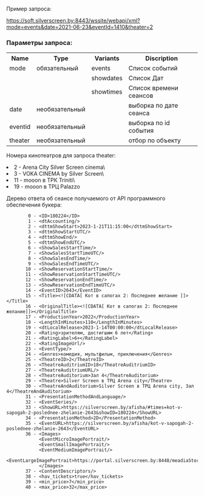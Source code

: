 Пример запроса:

https://soft.silverscreen.by:8443/wssite/webapi/xml?mode=events&date=2021-06-23&eventId=1410&theater=2

### **Параметры запроса**:

<table>
   <tr>
    <th>Name</th>
    <th>Type</th>
    <th>Variants</th>
    <th>Discription</th>
   </tr>
   <tr>
    <td>mode</td>
    <td>обязательный</td>
    <td>events </td>
    <td>Список событий</td>
   </tr>
    <tr>
    <td></td>
    <td></td>  
    <td>showdates</td> 
    <td>Список Дат</td>  
    </tr>
    <tr>
    <td></td>
    <td></td>  
    <td>showtimes</td> 
    <td>Список времени сеансов</td>  
    </tr>
    <tr>
    <td>date</td>
    <td>необязательный</td>  
    <td></td> 
    <td>выборка по дате сеанса</td>  
    </tr>
 <tr>
    <td>eventid</td>
    <td>необязательный</td>  
    <td></td> 
    <td>выборка по id события</td>  
    </tr>
 <tr>
    <td>theater</td>
    <td>необязательный</td>  
    <td></td> 
    <td>отбор по объекту</td>  
    </tr>
 </table>

Номера кинотеатров для запроса theater:
<li>
2 - Arena City Silver Screen cinema\
<li>
3 - VOKA CINEMA by Silver Screen\
<li>
11 - mooon в ТРК Triniti\
<li>
19 - mooon в ТРЦ Palazzo


Дерево ответа об сеансе получаемого от API программного обеспечения букера:

            0 - <ID>180224</ID>
            1 - <dtAccounting/>
            2 - <dttmShowStart>2023-1-21T11:15:00</dttmShowStart>
            3 - <dttmShowStartUTC/>
            4 - <dttmShowEnd/>
            5 - <dttmShowEndUTC/>
            6 - <ShowSalesStartTime/>
            7 - <ShowSalesStartTimeUTC/>
            8 - <ShowSalesEndTime/>
            9 - <ShowSalesEndTimeUTC/>
           10 - <ShowReservationStartTime/>
           11 - <ShowReservationStartTimeUTC/>
           12 - <ShowReservationEndTime/>
           13 - <ShowReservationEndTimeUTC/>
           14 - <EventID>2643</EventID>
           15 - <Title><![CDATA[ Кот в сапогах 2: Последнее желание ]]></Title>
           16 - <OriginalTitle><![CDATA[ Кот в сапогах 2: Последнее желание]]></OriginalTitle>
           17 - <ProductionYear>2022</ProductionYear>
           18 - <LengthInMinutes>110</LengthInMinutes>
           19 - <dtLocalRelease>2023-1-14T00:00:00</dtLocalRelease>
           20 - <Rating>зрителям, достигшим 6 лет</Rating>
           21 - <RatingLabel>6+</RatingLabel>
           22 - <RatingImageUrl/>
           23 - <EventType/>
           24 - <Genres>комедия, мультфильм, приключения</Genres>
           25 - <TheatreID>2</TheatreID>
           26 - <TheatreAuditriumID>18</TheatreAuditriumID>
           27 - <TheatreAuditriumURL/>
           28 - <TheatreAuditorium>Зал 4</TheatreAuditorium>
           29 - <Theatre>Silver Screen в ТРЦ Arena city</Theatre>
           30 - <TheatreAndAuditorium>Silver Screen в ТРЦ Arena city, Зал 4</TheatreAndAuditorium>
           31 - <PresentationMethodAndLanguage/>
           32 - <EventSeries/>
           33 - <ShowURL>https://silverscreen.by/afisha/#times=kot-v-sapogah-2-poslednee-zhelanie-2643&showID=180224</ShowURL>
           34 - <PresentationMethod>2D</PresentationMethod>
           35 - <EventURL>https://silverscreen.by/afisha/kot-v-sapogah-2-poslednee-zhelanie-2643</EventURL>
           36 - <Images>
                <EventMicroImagePortrait/>
                <EventSmallImagePortrait/>
                <EventMediumImagePortrait/>
                <EventLargeImagePortrait>https://portal.silverscreen.by:8448/meadiaStorage/bin/system/cinema/eventsphoto/medium/10016.jpeg</EventLargeImagePortrait>
                </Images>
           37 - <ContentDescriptors/>
           38 - <hav_tickets>true</hav_tickets>
           39 - <min_price>7</min_price>
           40 - <max_price>32</max_price>